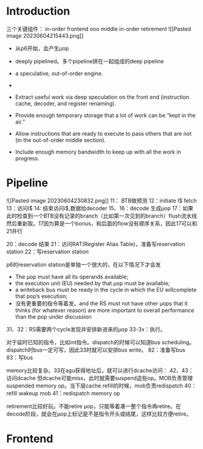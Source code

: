 # Introduction
三个关键组件：
in-order frontend
ooo middle
in-order retirement 
![[Pasted image 20230604215443.png]]
- 从p6开始，会产生μop
- deeply pipelined。多个pipeline拼在一起组成的deep pipeline
- a speculative, out-of-order engine.
- 

- Extract useful work via deep speculation on the front end (instruction cache, decoder, and register renaming).
- Provide enough temporary storage that a lot of work can be “kept in the air.”
- Allow instructions that are ready to execute to pass others that are not (in the out-of-order middle section).
- Include enough memory bandwidth to keep up with all the work in progress.

# Pipeline
![[Pasted image 20230604230832.png]]
11： BTB做预测
12：initiate I$ fetch
13：访问I$
14:  结束访问i$,数据给decoder
15、16：decode 生成μop
17：如果此时检查到一个BTB没有记录的branch（比如第一次见到的branch）flush流水线然后重新取。17因为算是一个bonus，和后面的flow没有顺序关系，因此17可以和21并行

20：decode 结束
21：访问RAT(Register Alias Table)，准备写reservation station
22：写reservation station

p6的reservation station是单独一个很大的，在以下情况下才会发
- The μop must have all its operands available; 
- the execution unit (EU) needed by that μop must be available; 
- a writeback bus must be ready in the cycle in which the EU willcomplete that pop’s execution; 
- 没有更重要的指令等着发。and the RS must not have other μops that it thinks (for whatever reason) are more important to overall performance than the pop under discussion

31、32：RS需要两个cycle发现并安排新进来的μop
33-3x：执行。

对于延时已知的指令，比如int指令。dispatch的时候可以知道bus scheduling。dispatch时bus一定可写，因此33时就可以安排bus write。
82：准备写bus
83：写bus

memory比较复杂。33在agu获得地址后，就可以进行dcache访问：
42、43：访问dcache
但dcache可能miss，此时就需要suspend这些op。MOB负责管理suspended memory op。当下层cache refill的时候，mob负责redispatch
40：refill wakeup mob
41：redispatch memory op

retirement比较好玩。不能retire μop，只能等着凑一整个指令再retire。在decode阶段，就会在μop上标记是不是指令开头或结尾，这样比较方便retire。

# Frontend
